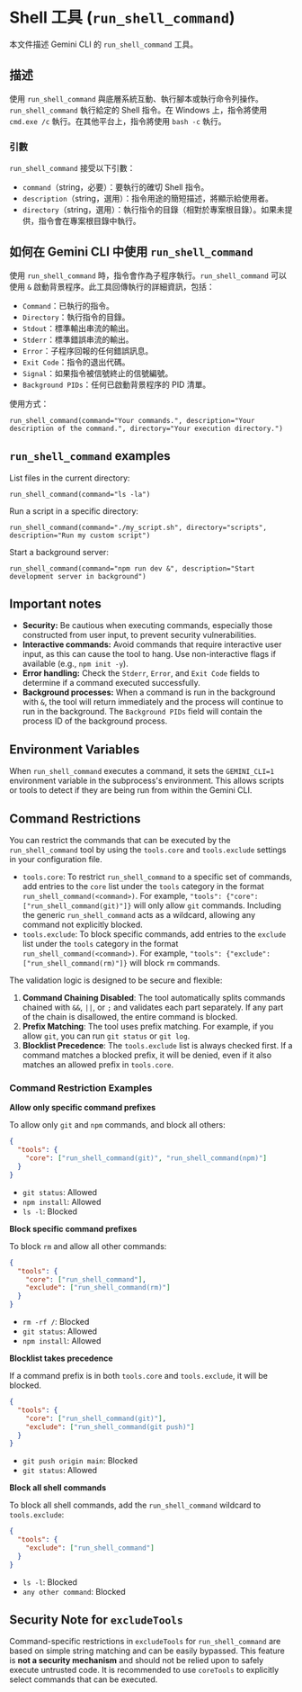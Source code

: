 # Shell 工具 (`run_shell_command`)

本文件描述 Gemini CLI 的 `run_shell_command` 工具。

## 描述

使用 `run_shell_command` 與底層系統互動、執行腳本或執行命令列操作。`run_shell_command` 執行給定的 Shell 指令。在 Windows 上，指令將使用 `cmd.exe /c` 執行。在其他平台上，指令將使用 `bash -c` 執行。

### 引數

`run_shell_command` 接受以下引數：

- `command`（string，必要）：要執行的確切 Shell 指令。
- `description`（string，選用）：指令用途的簡短描述，將顯示給使用者。
- `directory`（string，選用）：執行指令的目錄（相對於專案根目錄）。如果未提供，指令會在專案根目錄中執行。

## 如何在 Gemini CLI 中使用 `run_shell_command`

使用 `run_shell_command` 時，指令會作為子程序執行。`run_shell_command` 可以使用 `&` 啟動背景程序。此工具回傳執行的詳細資訊，包括：

- `Command`：已執行的指令。
- `Directory`：執行指令的目錄。
- `Stdout`：標準輸出串流的輸出。
- `Stderr`：標準錯誤串流的輸出。
- `Error`：子程序回報的任何錯誤訊息。
- `Exit Code`：指令的退出代碼。
- `Signal`：如果指令被信號終止的信號編號。
- `Background PIDs`：任何已啟動背景程序的 PID 清單。

使用方式：

```
run_shell_command(command="Your commands.", description="Your description of the command.", directory="Your execution directory.")
```

## `run_shell_command` examples

List files in the current directory:

```
run_shell_command(command="ls -la")
```

Run a script in a specific directory:

```
run_shell_command(command="./my_script.sh", directory="scripts", description="Run my custom script")
```

Start a background server:

```
run_shell_command(command="npm run dev &", description="Start development server in background")
```

## Important notes

- **Security:** Be cautious when executing commands, especially those constructed from user input, to prevent security vulnerabilities.
- **Interactive commands:** Avoid commands that require interactive user input, as this can cause the tool to hang. Use non-interactive flags if available (e.g., `npm init -y`).
- **Error handling:** Check the `Stderr`, `Error`, and `Exit Code` fields to determine if a command executed successfully.
- **Background processes:** When a command is run in the background with `&`, the tool will return immediately and the process will continue to run in the background. The `Background PIDs` field will contain the process ID of the background process.

## Environment Variables

When `run_shell_command` executes a command, it sets the `GEMINI_CLI=1` environment variable in the subprocess's environment. This allows scripts or tools to detect if they are being run from within the Gemini CLI.

## Command Restrictions

You can restrict the commands that can be executed by the `run_shell_command` tool by using the `tools.core` and `tools.exclude` settings in your configuration file.

- `tools.core`: To restrict `run_shell_command` to a specific set of commands, add entries to the `core` list under the `tools` category in the format `run_shell_command(<command>)`. For example, `"tools": {"core": ["run_shell_command(git)"]}` will only allow `git` commands. Including the generic `run_shell_command` acts as a wildcard, allowing any command not explicitly blocked.
- `tools.exclude`: To block specific commands, add entries to the `exclude` list under the `tools` category in the format `run_shell_command(<command>)`. For example, `"tools": {"exclude": ["run_shell_command(rm)"]}` will block `rm` commands.

The validation logic is designed to be secure and flexible:

1.  **Command Chaining Disabled**: The tool automatically splits commands chained with `&&`, `||`, or `;` and validates each part separately. If any part of the chain is disallowed, the entire command is blocked.
2.  **Prefix Matching**: The tool uses prefix matching. For example, if you allow `git`, you can run `git status` or `git log`.
3.  **Blocklist Precedence**: The `tools.exclude` list is always checked first. If a command matches a blocked prefix, it will be denied, even if it also matches an allowed prefix in `tools.core`.

### Command Restriction Examples

**Allow only specific command prefixes**

To allow only `git` and `npm` commands, and block all others:

```json
{
  "tools": {
    "core": ["run_shell_command(git)", "run_shell_command(npm)"]
  }
}
```

- `git status`: Allowed
- `npm install`: Allowed
- `ls -l`: Blocked

**Block specific command prefixes**

To block `rm` and allow all other commands:

```json
{
  "tools": {
    "core": ["run_shell_command"],
    "exclude": ["run_shell_command(rm)"]
  }
}
```

- `rm -rf /`: Blocked
- `git status`: Allowed
- `npm install`: Allowed

**Blocklist takes precedence**

If a command prefix is in both `tools.core` and `tools.exclude`, it will be blocked.

```json
{
  "tools": {
    "core": ["run_shell_command(git)"],
    "exclude": ["run_shell_command(git push)"]
  }
}
```

- `git push origin main`: Blocked
- `git status`: Allowed

**Block all shell commands**

To block all shell commands, add the `run_shell_command` wildcard to `tools.exclude`:

```json
{
  "tools": {
    "exclude": ["run_shell_command"]
  }
}
```

- `ls -l`: Blocked
- `any other command`: Blocked

## Security Note for `excludeTools`

Command-specific restrictions in `excludeTools` for `run_shell_command` are based on simple string matching and can be easily bypassed. This feature is **not a security mechanism** and should not be relied upon to safely execute untrusted code. It is recommended to use `coreTools` to explicitly select commands
that can be executed.
